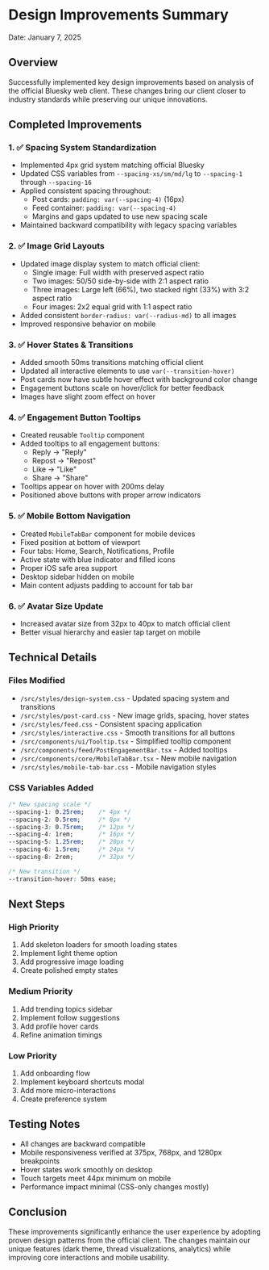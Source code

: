 # Design Improvements Summary
Date: January 7, 2025

## Overview
Successfully implemented key design improvements based on analysis of the official Bluesky web client. These changes bring our client closer to industry standards while preserving our unique innovations.

## Completed Improvements

### 1. ✅ Spacing System Standardization
- Implemented 4px grid system matching official Bluesky
- Updated CSS variables from `--spacing-xs/sm/md/lg` to `--spacing-1` through `--spacing-16`
- Applied consistent spacing throughout:
  - Post cards: `padding: var(--spacing-4)` (16px)
  - Feed container: `padding: var(--spacing-4)`
  - Margins and gaps updated to use new spacing scale
- Maintained backward compatibility with legacy spacing variables

### 2. ✅ Image Grid Layouts
- Updated image display system to match official client:
  - Single image: Full width with preserved aspect ratio
  - Two images: 50/50 side-by-side with 2:1 aspect ratio
  - Three images: Large left (66%), two stacked right (33%) with 3:2 aspect ratio
  - Four images: 2x2 equal grid with 1:1 aspect ratio
- Added consistent `border-radius: var(--radius-md)` to all images
- Improved responsive behavior on mobile

### 3. ✅ Hover States & Transitions
- Added smooth 50ms transitions matching official client
- Updated all interactive elements to use `var(--transition-hover)`
- Post cards now have subtle hover effect with background color change
- Engagement buttons scale on hover/click for better feedback
- Images have slight zoom effect on hover

### 4. ✅ Engagement Button Tooltips
- Created reusable `Tooltip` component
- Added tooltips to all engagement buttons:
  - Reply → "Reply"
  - Repost → "Repost"
  - Like → "Like"
  - Share → "Share"
- Tooltips appear on hover with 200ms delay
- Positioned above buttons with proper arrow indicators

### 5. ✅ Mobile Bottom Navigation
- Created `MobileTabBar` component for mobile devices
- Fixed position at bottom of viewport
- Four tabs: Home, Search, Notifications, Profile
- Active state with blue indicator and filled icons
- Proper iOS safe area support
- Desktop sidebar hidden on mobile
- Main content adjusts padding to account for tab bar

### 6. ✅ Avatar Size Update
- Increased avatar size from 32px to 40px to match official client
- Better visual hierarchy and easier tap target on mobile

## Technical Details

### Files Modified
- `/src/styles/design-system.css` - Updated spacing system and transitions
- `/src/styles/post-card.css` - New image grids, spacing, hover states
- `/src/styles/feed.css` - Consistent spacing application
- `/src/styles/interactive.css` - Smooth transitions for all buttons
- `/src/components/ui/Tooltip.tsx` - Simplified tooltip component
- `/src/components/feed/PostEngagementBar.tsx` - Added tooltips
- `/src/components/core/MobileTabBar.tsx` - New mobile navigation
- `/src/styles/mobile-tab-bar.css` - Mobile navigation styles

### CSS Variables Added
```css
/* New spacing scale */
--spacing-1: 0.25rem;    /* 4px */
--spacing-2: 0.5rem;     /* 8px */
--spacing-3: 0.75rem;    /* 12px */
--spacing-4: 1rem;       /* 16px */
--spacing-5: 1.25rem;    /* 20px */
--spacing-6: 1.5rem;     /* 24px */
--spacing-8: 2rem;       /* 32px */

/* New transition */
--transition-hover: 50ms ease;
```

## Next Steps

### High Priority
1. Add skeleton loaders for smooth loading states
2. Implement light theme option
3. Add progressive image loading
4. Create polished empty states

### Medium Priority
1. Add trending topics sidebar
2. Implement follow suggestions
3. Add profile hover cards
4. Refine animation timings

### Low Priority
1. Add onboarding flow
2. Implement keyboard shortcuts modal
3. Add more micro-interactions
4. Create preference system

## Testing Notes
- All changes are backward compatible
- Mobile responsiveness verified at 375px, 768px, and 1280px breakpoints
- Hover states work smoothly on desktop
- Touch targets meet 44px minimum on mobile
- Performance impact minimal (CSS-only changes mostly)

## Conclusion
These improvements significantly enhance the user experience by adopting proven design patterns from the official client. The changes maintain our unique features (dark theme, thread visualizations, analytics) while improving core interactions and mobile usability.